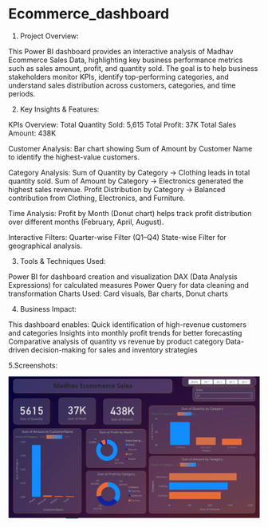# Ecommerce_dashboard
1. Project Overview:

This Power BI dashboard provides an interactive analysis of Madhav Ecommerce Sales Data, highlighting key business performance metrics such as sales amount, profit, and quantity sold. The goal is to help business stakeholders monitor KPIs, identify top-performing categories, and understand sales distribution across customers, categories, and time periods.

2. Key Insights & Features:

KPIs Overview:
  Total Quantity Sold: 5,615
  Total Profit: 37K
  Total Sales Amount: 438K

  Customer Analysis:
  Bar chart showing Sum of Amount by Customer Name to identify the highest-value customers.

  Category Analysis:
  Sum of Quantity by Category → Clothing leads in total quantity sold.
  Sum of Amount by Category → Electronics generated the highest sales revenue.
  Profit Distribution by Category → Balanced contribution from Clothing, Electronics, and Furniture.

  Time Analysis:
  Profit by Month (Donut chart) helps track profit distribution over different months (February, April, August).
  
  Interactive Filters:
  Quarter-wise Filter (Q1–Q4)
  State-wise Filter for geographical analysis.

3. Tools & Techniques Used:

Power BI for dashboard creation and visualization
DAX (Data Analysis Expressions) for calculated measures
Power Query for data cleaning and transformation
Charts Used: Card visuals, Bar charts, Donut charts

4. Business Impact:

This dashboard enables:
Quick identification of high-revenue customers and categories
Insights into monthly profit trends for better forecasting
Comparative analysis of quantity vs revenue by product category
Data-driven decision-making for sales and inventory strategies

5.Screenshots:

![Dashboard_preview](https://github.com/Prerna0110/Ecommerce_dashboard/blob/main/Dashboard_Snapshot.png)
